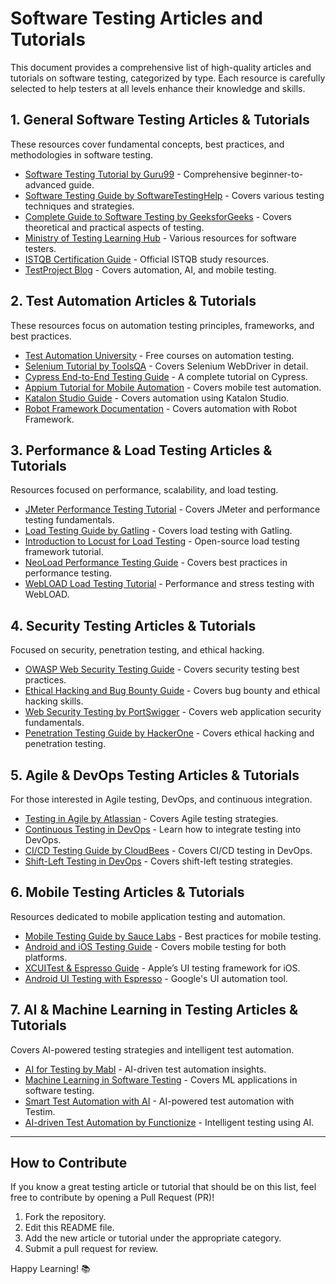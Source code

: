 # Software Testing Articles and Tutorials

This document provides a comprehensive list of high-quality articles and tutorials on software testing, categorized by type. Each resource is carefully selected to help testers at all levels enhance their knowledge and skills.

## **1. General Software Testing Articles & Tutorials**
These resources cover fundamental concepts, best practices, and methodologies in software testing.

- [Software Testing Tutorial by Guru99](https://www.guru99.com/software-testing.html) - Comprehensive beginner-to-advanced guide.
- [Software Testing Guide by SoftwareTestingHelp](https://www.softwaretestinghelp.com/software-testing-tutorials/) - Covers various testing techniques and strategies.
- [Complete Guide to Software Testing by GeeksforGeeks](https://www.geeksforgeeks.org/software-testing-tutorial/) - Covers theoretical and practical aspects of testing.
- [Ministry of Testing Learning Hub](https://www.ministryoftesting.com/dojo) - Various resources for software testers.
- [ISTQB Certification Guide](https://www.istqb.org/certification-path.html) - Official ISTQB study resources.
- [TestProject Blog](https://blog.testproject.io/) - Covers automation, AI, and mobile testing.

## **2. Test Automation Articles & Tutorials**
These resources focus on automation testing principles, frameworks, and best practices.

- [Test Automation University](https://testautomationu.applitools.com/) - Free courses on automation testing.
- [Selenium Tutorial by ToolsQA](https://toolsqa.com/selenium-webdriver/) - Covers Selenium WebDriver in detail.
- [Cypress End-to-End Testing Guide](https://docs.cypress.io/guides/overview/why-cypress) - A complete tutorial on Cypress.
- [Appium Tutorial for Mobile Automation](https://appium.io/docs/en/about-appium/intro/) - Covers mobile test automation.
- [Katalon Studio Guide](https://www.katalon.com/resources-center/blog/) - Covers automation using Katalon Studio.
- [Robot Framework Documentation](https://robotframework.org/) - Covers automation with Robot Framework.

## **3. Performance & Load Testing Articles & Tutorials**
Resources focused on performance, scalability, and load testing.

- [JMeter Performance Testing Tutorial](https://www.guru99.com/performance-testing.html) - Covers JMeter and performance testing fundamentals.
- [Load Testing Guide by Gatling](https://gatling.io/docs/gatling/tutorials/) - Covers load testing with Gatling.
- [Introduction to Locust for Load Testing](https://docs.locust.io/en/stable/) - Open-source load testing framework tutorial.
- [NeoLoad Performance Testing Guide](https://www.neotys.com/performance-testing) - Covers best practices in performance testing.
- [WebLOAD Load Testing Tutorial](https://www.radview.com/webload/) - Performance and stress testing with WebLOAD.

## **4. Security Testing Articles & Tutorials**
Focused on security, penetration testing, and ethical hacking.

- [OWASP Web Security Testing Guide](https://owasp.org/www-project-web-security-testing-guide/) - Covers security testing best practices.
- [Ethical Hacking and Bug Bounty Guide](https://www.udemy.com/course/bug-bounty-hunting/) - Covers bug bounty and ethical hacking skills.
- [Web Security Testing by PortSwigger](https://portswigger.net/web-security) - Covers web application security fundamentals.
- [Penetration Testing Guide by HackerOne](https://www.hackerone.com/resources) - Covers ethical hacking and penetration testing.

## **5. Agile & DevOps Testing Articles & Tutorials**
For those interested in Agile testing, DevOps, and continuous integration.

- [Testing in Agile by Atlassian](https://www.atlassian.com/agile/testing) - Covers Agile testing strategies.
- [Continuous Testing in DevOps](https://www.coursera.org/learn/continuous-testing-devops) - Learn how to integrate testing into DevOps.
- [CI/CD Testing Guide by CloudBees](https://www.cloudbees.com/continuous-delivery) - Covers CI/CD testing in DevOps.
- [Shift-Left Testing in DevOps](https://martinfowler.com/articles/shift-left.html) - Covers shift-left testing strategies.

## **6. Mobile Testing Articles & Tutorials**
Resources dedicated to mobile application testing and automation.

- [Mobile Testing Guide by Sauce Labs](https://www.saucelabs.com/resources/articles/mobile-app-testing) - Best practices for mobile testing.
- [Android and iOS Testing Guide](https://www.udemy.com/course/automation-testing-for-android-ios/) - Covers mobile testing for both platforms.
- [XCUITest & Espresso Guide](https://developer.apple.com/documentation/xctest) - Apple’s UI testing framework for iOS.
- [Android UI Testing with Espresso](https://developer.android.com/training/testing/espresso) - Google's UI automation tool.

## **7. AI & Machine Learning in Testing Articles & Tutorials**
Covers AI-powered testing strategies and intelligent test automation.

- [AI for Testing by Mabl](https://www.mabl.com/) - AI-driven test automation insights.
- [Machine Learning in Software Testing](https://www.coursera.org/learn/machine-learning-testing) - Covers ML applications in software testing.
- [Smart Test Automation with AI](https://www.testim.io/) - AI-powered test automation with Testim.
- [AI-driven Test Automation by Functionize](https://www.functionize.com/) - Intelligent testing using AI.

---

## **How to Contribute**
If you know a great testing article or tutorial that should be on this list, feel free to contribute by opening a Pull Request (PR)!

1. Fork the repository.
2. Edit this README file.
3. Add the new article or tutorial under the appropriate category.
4. Submit a pull request for review.

Happy Learning! 📚